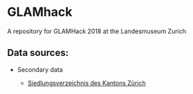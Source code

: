 # GLAMhack

A repository for GLAMHack 2018 at the Landesmuseum Zurich

## Data sources:
* Secondary data 

  * [Siedlungsverzeichnis des Kantons Zürich](http://www.web.statistik.zh.ch/cms_siedlungsverzeichnis/daten.php)
